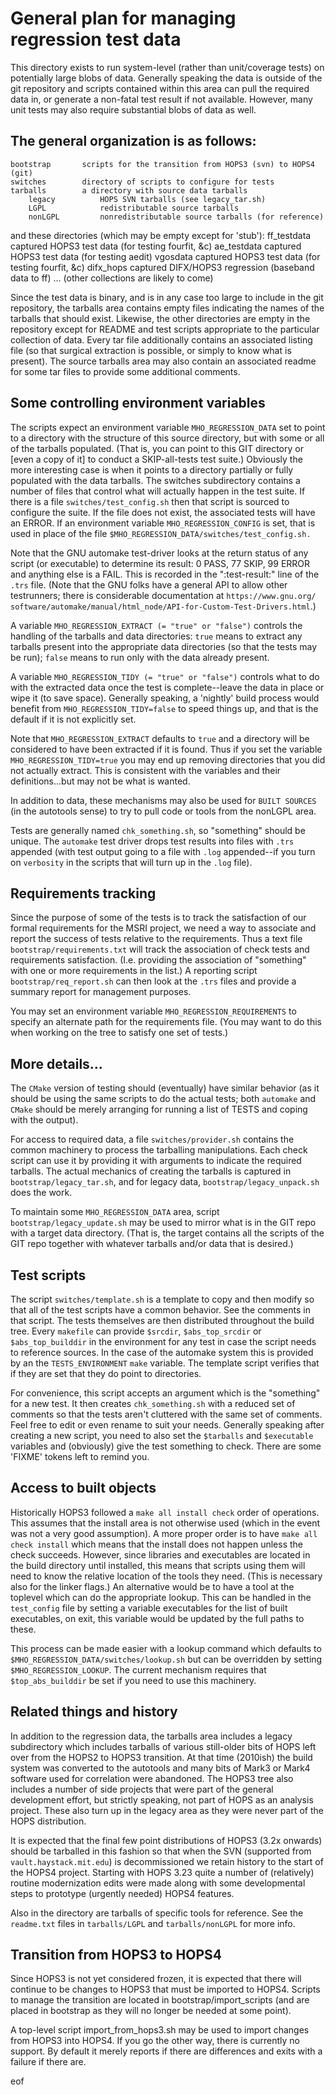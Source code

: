 # General plan for managing regression test data

This directory exists to run system-level (rather than unit/coverage tests)
on potentially large blobs of data.  Generally speaking the data is outside
of the git repository and scripts contained within this area can pull the
required data in, or generate a non-fatal test result if not available.
However, many unit tests may also require substantial blobs of data as well.

## The general organization is as follows:
    bootstrap       scripts for the transition from HOPS3 (svn) to HOPS4 (git)
    switches        directory of scripts to configure for tests
    tarballs        a directory with source data tarballs
        legacy          HOPS SVN tarballs (see legacy_tar.sh)
        LGPL            redistributable source tarballs
        nonLGPL         nonredistributable source tarballs (for reference)
  and these directories (which may be empty except for 'stub'):
    ff_testdata     captured HOPS3 test data (for testing fourfit, &c)
    ae_testdata     captured HOPS3 test data (for testing aedit)
    vgosdata        captured HOPS3 test data (for testing fourfit, &c)
    difx_hops       captured DIFX/HOPS3 regression (baseband data to ff)
    ...             (other collections are likely to come)

Since the test data is binary, and is in any case too large to include in the
git repository, the tarballs area contains empty files indicating the names
of the tarballs that should exist.  Likewise, the other directories are
empty in the repository except for README and test scripts appropriate to
the particular collection of data.  Every tar file additionally contains
an associated listing file (so that surgical extraction is possible, or
simply to know what is present).  The source tarballs area may also contain
an associated readme for some tar files to provide some additional comments.

## Some controlling environment variables

The scripts expect an environment variable `MHO_REGRESSION_DATA` set to point
to a directory with the structure of this source directory, but with some or
all of the tarballs populated.  (That is, you can point to this GIT directory or
[even a copy of it] to conduct a SKIP-all-tests test suite.)  Obviously the more
interesting case is when it points to a directory partially or fully populated with
the data tarballs.  The switches subdirectory contains a number of files that
control what will actually happen in the test suite.  If there is a file
`switches/test_config.sh` then that script is sourced to configure the suite.
If the file does not exist, the associated tests will have an ERROR.  If
an environment variable `MHO_REGRESSION_CONFIG` is set, that is used in place
of the file `$MHO_REGRESSION_DATA/switches/test_config.sh.`

Note that the GNU automake test-driver looks at the return status of any
script (or executable) to determine its result: 0 PASS, 77 SKIP, 99 ERROR
and anything else is a FAIL.  This is recorded in the ":test-result:" line
of the `.trs` file.  (Note that the GNU folks have a general API to allow other
testrunners; there is considerable documentation at `https://www.gnu.org/
software/automake/manual/html_node/API-for-Custom-Test-Drivers.html`.)

A variable `MHO_REGRESSION_EXTRACT (= "true" or "false")` controls the handling
of the tarballs and data directories: `true` means to extract any tarballs
present into the appropriate data directories (so that the tests may be run);
`false` means to run only with the data already present.

A variable `MHO_REGRESSION_TIDY (= "true" or "false")` controls what to do with
the extracted data once the test is complete--leave the data in place or
wipe it (to save space).  Generally speaking, a 'nightly' build process
would benefit from `MHO_REGRESSION_TIDY=false` to speed things up, and
that is the default if it is not explicitly set.

Note that `MHO_REGRESSION_EXTRACT` defaults to `true` and a directory will be
considered to have been extracted if it is found.  Thus if you set the
variable `MHO_REGRESSION_TIDY=true` you may end up removing directories that
you did not actually extract.  This is consistent with the variables and
their definitions...but may not be what is wanted.

In addition to data, these mechanisms may also be used for `BUILT SOURCES`
(in the autotools sense) to try to pull code or tools from the nonLGPL area.

Tests are generally named `chk_something.sh`, so "something" should be unique.
The `automake` test driver drops test results into files with `.trs` appended
(with test output going to a file with `.log` appended--if you turn on `verbosity`
in the scripts that will turn up in the `.log` file).

## Requirements tracking

Since the purpose of some of the tests is to track the satisfaction of
our formal requirements for the MSRI project, we need a way to associate
and report the success of tests relative to the requirements.  Thus a
text file `bootstrap/requirements.txt` will track the association of check
tests and requirements satisfaction.  (I.e. providing the association of
"something" with one or more requirements in the list.)  A reporting script
`bootstrap/req_report.sh` can then look at the `.trs` files and provide a
summary report for management purposes.

You may set an environment variable `MHO_REGRESSION_REQUIREMENTS` to specify
an alternate path for the requirements file.  (You may want to do this when
working on the tree to satisfy one set of tests.)

## More details...

The `CMake` version of testing should (eventually) have similar behavior (as
it should be using the same scripts to do the actual tests; both `automake`
and `CMake` should be merely arranging for running a list of TESTS and coping
with the output).

For access to required data, a file `switches/provider.sh` contains the
common machinery to process the tarballing manipulations.  Each check
script can use it by providing it with arguments to indicate the required
tarballs.  The actual mechanics of creating the tarballs is captured in
`bootstrap/legacy_tar.sh`, and for legacy data, `bootstrap/legacy_unpack.sh`
does the work.

To maintain some `MHO_REGRESSION_DATA` area, script `bootstrap/legacy_update.sh`
may be used to mirror what is in the GIT repo with a target data directory.
(That is, the target contains all the scripts of the GIT repo together with
whatever tarballs and/or data that is desired.)

## Test scripts

The script `switches/template.sh` is a template to copy and then modify so
that all of the test scripts have a common behavior.  See the comments in
that script.  The tests themselves are then distributed throughout the
build tree.  Every `makefile` can provide `$srcdir`, `$abs_top_srcdir` or
`$abs_top_builddir` in the environment for any test in case the script
needs to reference sources.  In the case of the automake system this is
provided by an the `TESTS_ENVIRONMENT` `make` variable.  The template script
verifies that if they are set that they do point to directories.

For convenience, this script accepts an argument which is the "something"
for a new test.  It then creates `chk_something.sh` with a reduced set of
comments so that the tests aren't cluttered with the same set of comments.
Feel free to edit or even rename to suit your needs.  Generally speaking
after creating a new script, you need to also set the `$tarballs` and
`$executable` variables and (obviously) give the test something to check.
There are some 'FIXME' tokens left to remind you.

## Access to built objects

Historically HOPS3 followed a `make all install check` order of operations.
This assumes that the install area is not otherwise used (which in the
event was not a very good assumption).  A more proper order is to have
`make all check install` which means that the install does not happen unless
the check succeeds.  However, since libraries and executables are located
in the build directory until installed, this means that scripts using them
will need to know the relative location of the tools they need.  (This is
necessary also for the linker flags.)  An alternative would be to have a
tool at the toplevel which can do the appropriate lookup.  This can be
handled in the `test_config` file by setting a variable executables for
the list of built executables, on exit, this variable would be updated
by the full paths to these.

This process can be made easier with a lookup command which defaults
to `$MHO_REGRESSION_DATA/switches/lookup.sh` but can be overridden by
setting `$MHO_REGRESSION_LOOKUP`.  The current mechanism requires that
`$top_abs_builddir` be set if you need to use this machinery.

## Related things and history

In addition to the regression data, the tarballs area includes a legacy
subdirectory which includes tarballs of various still-older bits of HOPS
left over from the HOPS2 to HOPS3 transition.  At that time (2010ish) the
build system was converted to the autotools and many bits of Mark3 or Mark4
software used for correlation were abandoned.  The HOPS3 tree also includes
a number of side projects that were part of the general development effort,
but strictly speaking, not part of HOPS as an analysis project.  These also
turn up in the legacy area as they were never part of the HOPS distribution.

It is expected that the final few point distributions of HOPS3 (3.2x onwards)
should be tarballed in this fashion so that when the SVN (supported from
`vault.haystack.mit.edu`) is decommissioned we retain history to the start
of the HOPS4 project.  Starting with HOPS 3.23 quite a number of (relatively)
routine modernization edits were made along with some developmental steps to
prototype (urgently needed) HOPS4 features.

Also in the directory are tarballs of specific tools for reference.  See
the `readme.txt` files in `tarballs/LGPL` and `tarballs/nonLGPL` for more info.

## Transition from HOPS3 to HOPS4

Since HOPS3 is not yet considered frozen, it is expected that there will
continue to be changes to HOPS3 that must be imported to HOPS4.  Scripts
to manage the transition are located in bootstrap/import\_scripts (and
are placed in bootstrap as they will no longer be needed at some point).

A top-level script import\_from\_hops3.sh may be used to import changes
from HOPS3 into HOPS4.  If you go the other way, there is currently no
support.  By default it merely reports if there are differences and exits
with a failure if there are.

eof
